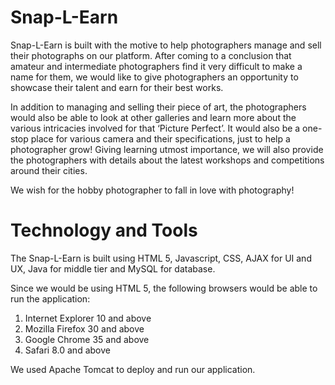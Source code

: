 # Snap-L-Earn
Snap-L-Earn is built with the motive to help photographers manage and sell their photographs on our platform. After coming to a conclusion that amateur and intermediate photographers find it very difficult to make a name for them, we would like to give photographers an opportunity to showcase their talent and earn for their best works.

In addition to managing and selling their piece of art, the photographers would also be able to look at other galleries and learn more about the various intricacies involved for that ‘Picture Perfect’. It would also be a one-stop place for various camera and their specifications, just to help a photographer grow!
Giving learning utmost importance, we will also provide the photographers with details about the latest workshops and competitions around their cities.

We wish for the hobby photographer to fall in love with photography!

# Technology and Tools

The Snap-L-Earn is built using HTML 5, Javascript, CSS, AJAX for UI and UX, Java for middle tier and MySQL for database.

Since we would be using HTML 5, the following browsers would be able to run the application:
1.	Internet Explorer 10 and above
2.	Mozilla Firefox 30 and above
3.	Google Chrome 35 and above
4.	Safari 8.0 and above

We used Apache Tomcat to deploy and run our application. 

